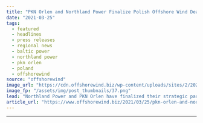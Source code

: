 ```yaml
---
title: "PKN Orlen and Northland Power Finalize Polish Offshore Wind Deal"
date: "2021-03-25"
tags: 
  - featured
  - headlines
  - press releases
  - regional news
  - baltic power
  - northland power
  - pkn orlen
  - poland
  - offshorewind
source: "offshorewind"
image_url: "https://cdn.offshorewind.biz/wp-content/uploads/sites/2/2021/03/25162504/PKN-Orlen-and-Northland-Power-Finalize-Polish-Offshore-Wind-Deal.png"
image_fp: "/assets/img/post_thumbnails/37.png"
lead: "Northland Power and PKN Orlen have finalized their strategic partnership under which Northland Power"
article_url: "https://www.offshorewind.biz/2021/03/25/pkn-orlen-and-northland-power-finalize-polish-offshore-wind-deal/"
---
```


---
